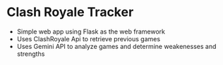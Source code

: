 # Clash Royale Tracker
- Simple web app using Flask as the web framework
- Uses ClashRoyale Api to retrieve previous games
- Uses Gemini API to analyze games and determine weakenesses and strengths
